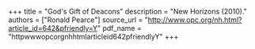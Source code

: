 +++
title = "God's Gift of Deacons"
description = "New Horizons (2010)."
authors = ["Ronald Pearce"]
source_url = "http://www.opc.org/nh.html?article_id=642&pfriendly=Y"
pdf_name = "httpwwwopcorgnhhtmlarticleid642pfriendlyY"
+++
